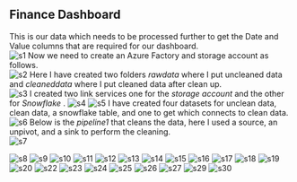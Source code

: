 ## Finance Dashboard

This is our data which needs to be processed further to get the Date and Value columns that are required for our dashboard.<br>
![s1](https://github.com/user-attachments/assets/5c83b42c-2aa3-4cb3-8835-02c61c4bcd61)
Now we need to create an Azure Factory and storage account as follows. <br>
![s2](https://github.com/user-attachments/assets/c03cd39e-f0c8-4a67-a2c7-841f5255c763)
Here I have created two folders *rawdata* where I put uncleaned data and *cleaneddata* where I put cleaned data after clean up.<br>
![s3](https://github.com/user-attachments/assets/62b8bae5-9d83-4db7-88ea-2fa31d645005)
I created two link services one for the *storage account* and the other for *Snowflake* .<be>
![s4](https://github.com/user-attachments/assets/89ec7c00-31c8-404a-b58c-307434c2bcaa)
![s5](https://github.com/user-attachments/assets/40200f10-430a-4235-a8ff-030ceb15144a)
I have created four datasets for unclean data, clean data, a snowflake table, and one to get which connects to clean data.<be> 
![s6](https://github.com/user-attachments/assets/07e184d6-c3ad-4947-bb65-c0a934d4bbeb)
Below is the *pipeline1* that cleans the data, here I used a source, an unpivot, and a sink to perform the cleaning.<br>
![s7](https://github.com/user-attachments/assets/370abea7-9f6a-49a0-8bcb-f68f337e0913)

![s8](https://github.com/user-attachments/assets/c4a0b335-4818-4ef5-8c07-eb635119cc7c)
![s9](https://github.com/user-attachments/assets/06777aa2-b5e4-4716-bc4b-bdefa16066ce)
![s10](https://github.com/user-attachments/assets/07297b91-b9f7-4ab9-a237-e023cddc055c)
![s11](https://github.com/user-attachments/assets/ca0eb703-c65c-4727-98a4-52246e517dd5)
![s12](https://github.com/user-attachments/assets/76afa7d4-e753-4c53-ac4e-9eb39ec8868d)
![s13](https://github.com/user-attachments/assets/d381e9b5-8cdf-4407-8f67-fdbf2799307d)
![s14](https://github.com/user-attachments/assets/e48f4633-0948-4b87-b955-1ac0913dec6a)
![s15](https://github.com/user-attachments/assets/39cbe099-4a20-4622-af56-03689b082e21)
![s16](https://github.com/user-attachments/assets/8b1bc027-8d72-4a47-baf6-0e3bd1d95a87)
![s17](https://github.com/user-attachments/assets/72b85404-60d3-4065-a089-df2b28fb2b01)
![s18](https://github.com/user-attachments/assets/8db6eabe-782c-4acf-8f46-99b77a1e49bc)
![s19](https://github.com/user-attachments/assets/b34d3866-d5ec-42f6-8944-85492aee19e2)
![s20](https://github.com/user-attachments/assets/d3013cfb-0056-4021-80c0-a2e662f218c4)
![s22](https://github.com/user-attachments/assets/f01c10f3-a18e-409a-8486-f32d13937f13)
![s23](https://github.com/user-attachments/assets/6d3f7f6e-5158-4aec-bb8a-5a87515dbe91)
![s24](https://github.com/user-attachments/assets/1a67a08c-37b3-4b64-a198-b8dc0fe58763)
![s25](https://github.com/user-attachments/assets/6d912a1f-e6d6-419b-8920-57c379ff9edf)
![s26](https://github.com/user-attachments/assets/bcc45ed5-0308-4715-9da6-b0d9524cb319)
![s27](https://github.com/user-attachments/assets/a7b869ce-a783-4da1-8dce-04cac0490dcd)
![s29](https://github.com/user-attachments/assets/95f6bbe0-e957-45d4-9da4-00becdc801c6)
![s30](https://github.com/user-attachments/assets/361a7428-8458-4eab-9552-3c1a9c973ad5)



